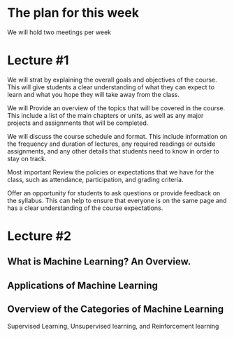 # The plan for this week 
We will hold two meetings per week
# Lecture #1
We will strat by explaining the overall goals and objectives of the course. This will give students a clear understanding of what they can expect to learn and what you hope they will take away from the class.

We will Provide an overview of the topics that will be covered in the course. This include a list of the main chapters or units, as well as any major projects and assignments that will be completed.

We will discuss the course schedule and format. This include information on the frequency and duration of lectures, any required readings or outside assignments, and any other details that students need to know in order to stay on track.

Most important Review the policies or expectations that we have for the class, such as attendance, participation, and grading criteria.

Offer an opportunity for students to ask questions or provide feedback on the syllabus. This can help to ensure that everyone is on the same page and has a clear understanding of the course expectations.

# Lecture #2
## What is Machine Learning? An Overview.
## Applications of Machine Learning
## Overview of the Categories of Machine Learning
Supervised Learning, 
Unsupervised learning, and 
Reinforcement learning

